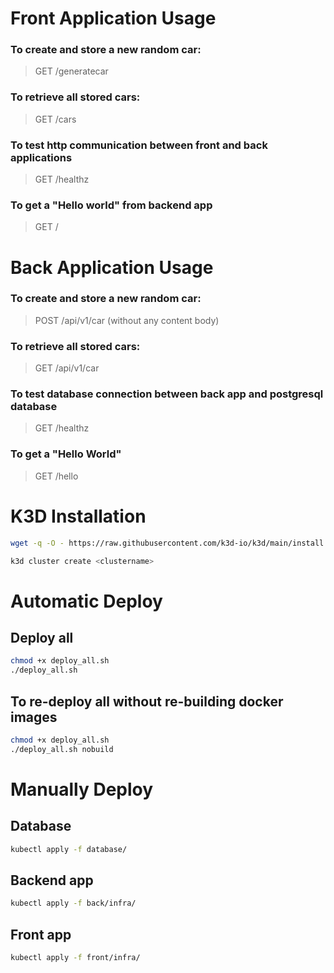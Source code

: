 # Front Application Usage

### To create and store a new random car:
> GET /generatecar

### To retrieve all stored cars:
> GET /cars

### To test http communication between front and back applications
> GET /healthz

### To get a "Hello world" from backend app
> GET /

# Back Application Usage

### To create and store a new random car:
> POST /api/v1/car  (without any content body)

### To retrieve all stored cars:
> GET /api/v1/car

### To test database connection between back app and postgresql database
> GET /healthz

### To get a "Hello World"
> GET /hello

# K3D Installation
```bash
wget -q -O - https://raw.githubusercontent.com/k3d-io/k3d/main/install.sh | bash
```
```bash
k3d cluster create <clustername>
```

# Automatic Deploy
## Deploy all
```bash
chmod +x deploy_all.sh
./deploy_all.sh
```

## To re-deploy all without re-building docker images
```bash
chmod +x deploy_all.sh
./deploy_all.sh nobuild
```

# Manually Deploy
## Database
```bash
kubectl apply -f database/
```

## Backend app
```bash
kubectl apply -f back/infra/
```

## Front app
```bash
kubectl apply -f front/infra/
```